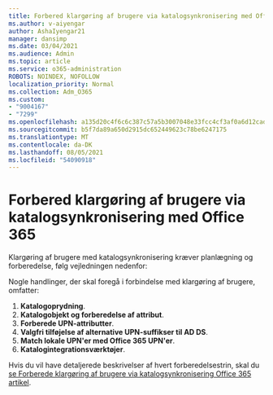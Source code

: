 ```yaml
---
title: Forbered klargøring af brugere via katalogsynkronisering med Office 365
ms.author: v-aiyengar
author: AshaIyengar21
manager: dansimp
ms.date: 03/04/2021
ms.audience: Admin
ms.topic: article
ms.service: o365-administration
ROBOTS: NOINDEX, NOFOLLOW
localization_priority: Normal
ms.collection: Adm_O365
ms.custom:
- "9004167"
- "7299"
ms.openlocfilehash: a135d20c4f6c6c387c57a5b3007048e33fcc4cf3af0a6d12cad91b62d53463c7
ms.sourcegitcommit: b5f7da89a650d2915dc652449623c78be6247175
ms.translationtype: MT
ms.contentlocale: da-DK
ms.lasthandoff: 08/05/2021
ms.locfileid: "54090918"
---
```

# <a name="prepare-to-provision-users-through-directory-synchronization-to-office-365"></a>Forbered klargøring af brugere via katalogsynkronisering med Office 365

Klargøring af brugere med katalogsynkronisering kræver planlægning og forberedelse, følg vejledningen nedenfor:

Nogle handlinger, der skal foregå i forbindelse med klargøring af brugere, omfatter:
1. **Katalogoprydning**.
1. **Katalogobjekt og forberedelse af attribut**.
1. **Forberede UPN-attributter**.
1. **Valgfri tilføjelse af alternative UPN-suffikser til AD DS**.
1. **Match lokale UPN'er med Office 365 UPN'er**.
1. **Katalogintegrationsværktøjer**.

Hvis du vil have detaljerede beskrivelser af hvert forberedelsestrin, skal du [se Forberede klargøring af brugere via katalogsynkronisering Office 365 artikel](https://aka.ms/office365assistantprovisionuserstooffice365).